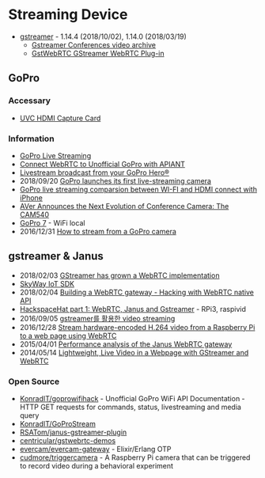 # Streaming Device

- [gstreamer](https://gstreamer.freedesktop.org/) - 1.14.4 (2018/10/02), 1.14.0 (2018/03/19)
    - [Gstreamer Conferences video archive](https://gstconf.ubicast.tv/)
    - [GstWebRTC GStreamer WebRTC Plug-in](https://www.youtube.com/watch?v=vEI6jV9fuJA)


## GoPro

### Accessary
- [UVC HDMI Capture Card](https://www.febon.net/products/usb20-febon168-uvc-driver-free-hdmi-capture-card)


### Information
- [GoPro Live Streaming](https://community.h7.org/topic/577/gopro-live-streaming)
- [Connect WebRTC to Unofficial GoPro with APIANT](https://apiant.com/connect/WebRTC-to-Unofficial-GoPro)
- [Livestream broadcast from your GoPro Hero®](https://livestream.com/blog/livestream-broadcast-from-gopro-hero)
- 2018/09/20 [GoPro launches its first live-streaming camera](https://www.cnbc.com/2018/09/20/gopros-new-hero7-black-camera-introduces-live-streaming.html)
- [GoPro live streaming comparsion between WI-FI and HDMI connect with iPhone](https://www.youtube.com/watch?v=n490lAEyPzw)
- [AVer Announces the Next Evolution of Conference Camera: The CAM540](https://www.businesswire.com/news/home/20181010005306/en/AVer-Announces-Evolution-Conference-Camera-CAM540)
- [GoPro 7](https://www.diyphotography.net/gopro-hero-7-specs-leak-shows-hdr-and-live-streaming-video/) - WiFi local
- 2016/12/31 [How to stream from a GoPro camera](https://medium.com/@konrad_it/how-to-stream-from-a-gopro-camera-f4a164150797)

## gstreamer & Janus
- 2018/02/03 [GStreamer has grown a WebRTC implementation](https://www.reddit.com/r/linux/comments/7uzeuv/gstreamer_has_grown_a_webrtc_implementation/)
- [SkyWay IoT SDK](https://nttcom.github.io/skyway-iot-sdk/)
- 2018/02/04 [Building a WebRTC gateway - Hacking with WebRTC native API](https://archive.fosdem.org/2018/schedule/event/webrtc_gateway/)
- [HackspaceHat part 1: WebRTC, Janus and Gstreamer](https://planb.nicecupoftea.org/2015/07/28/hackspacehat-part-1-webrtc-janus-and-gstreamer/) - RPi3, raspivid
- 2016/09/05 [gstreamer를 활용한 video streaming](https://www.tigiminsight.com/video_streaming/)
- 2016/12/28 [Stream hardware-encoded H.264 video from a Raspberry Pi to a web page using WebRTC](http://lektiondestages.blogspot.com/2016/12/stream-hardware-encoded-h264-video-from.html)
- 2015/04/01 [Performance analysis of the Janus WebRTC gateway](https://www.researchgate.net/publication/300727546_Performance_analysis_of_the_Janus_WebRTC_gateway)
- 2014/05/14 [Lightweight, Live Video in a Webpage with GStreamer and WebRTC](https://dustinoprea.com/2014/05/21/lightweight-live-video-in-a-webpage-with-gstreamer-and-webrtc/)



### Open Source
- [KonradIT/goprowifihack](https://github.com/KonradIT/goprowifihack) - Unofficial GoPro WiFi API Documentation - HTTP GET requests for commands, status, livestreaming and media query
- [KonradIT/GoProStream](https://github.com/KonradIT/GoProStream)
- [RSATom/janus-gstreamer-plugin](https://github.com/RSATom/janus-gstreamer-plugin)
- [centricular/gstwebrtc-demos](https://github.com/centricular/gstwebrtc-demos)
- [evercam/evercam-gateway](https://gitlab.com/evercam/evercam-gateway) - Elixir/Erlang OTP
- [cudmore/triggercamera](https://github.com/cudmore/triggercamera) - A Raspberry Pi camera that can be triggered to record video during a behavioral experiment


